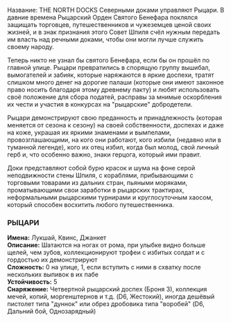 Название: THE NORTH DOCKS
Северными доками управляют Рыцари. В давние времена Рыцарский Орден Святого Бенефара поклялся защищать торговцев, путешественников и чужеземцев ценой своих жизней, и в знак признания этого Совет Шпиля счёл нужным передать им власть над речными доками, чтобы они могли лучше служить своему народу.

Теперь никто не узнал бы святого Бенефара, если бы он прошёл по главной улице. Рыцари превратились в спорящую группу вышибал, вымогателей и забияк, которые наряжаются в яркие доспехи, тратят слишком много денег на дорогие палаши (которые они имеют законное право носить благодаря этому древнему пакту) и любят использовать своё положение для сбора податей, расправы за мнимые оскорбления их чести и участия в конкурсах на "рыцарские" добродетели.

Рыцари демонстрируют свою преданность и принадлежность (которая меняется от сезона к сезону) на своей собственности, доспехах и даже на коже, украшая их яркими знаменами и вымпелами, провозглашающими, на кого они работают, кого избили (недавно или в туманной легенде), кого их отец избил, когда был молод, свой личный герб и, что особенно важно, знаки герцога, который ими правит.

Доки представляют собой бурю красок и шума на фоне серой неподвижности стены Шпиля, с кораблями, прибывающими с торговыми товарами из дальних стран, пьяными моряками, проматывающими свои заработки в рыцарских трактирах, неформальными рыцарскими турнирами и круглосуточным хаосом, который способен восхитить любого путешественника.

### РЫЦАРИ

**Имена:** Лукшай, Квинс, Джанкет  
**Описание:** Шатаются на ногах от рома, при улыбке видно больше щелей, чем зубов, коллекционируют трофеи с избитых солдат и с гордостью их демонстрируют  
**Сложность:** 0 на улице, 1, если вступить с ними в схватку после нескольких выпивок в их пабе  
**Устойчивость:** 5  
**Снаряжение:** Четвертной рыцарский доспех (Броня 3), коллекция мечей, копий, моргенштернов и т.д. (D6, Жестокий), иногда дешёвый пистолет типа "дуннок" или обрез дробовика типа "воробей" (D6, Дальний бой, Однозарядный)